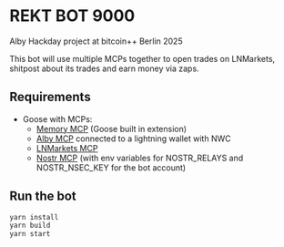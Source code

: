 # REKT BOT 9000

Alby Hackday project at bitcoin++ Berlin 2025

This bot will use multiple MCPs together to open trades on LNMarkets, shitpost about its trades and earn money via zaps.

## Requirements

- Goose with MCPs:
  - [Memory MCP](https://block.github.io/goose/docs/mcp/memory-mcp) (Goose built in extension)
  - [Alby MCP](https://github.com/getAlby/mcp) connected to a lightning wallet with NWC
  - [LNMarkets MCP](https://sup3r.cool/ln-markets/)
  - [Nostr MCP](https://github.com/AbdelStark/nostr-mcp/) (with env variables for NOSTR_RELAYS and NOSTR_NSEC_KEY for the bot account)

## Run the bot

```bash
yarn install
yarn build
yarn start
```
